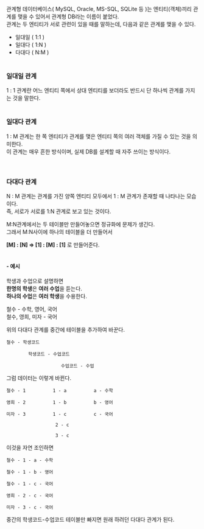 관계형 데이터베이스( MySQL, Oracle, MS-SQL, SQLite 등 )는 엔티티(객체)끼리 관계를 맺을 수 있어서 관계형 DB라는 이름이 붙었다. <br>
관계는 두 엔티티가 서로 관련이 있을 때를 말하는데, 다음과 같은 관계를 맺을 수 있다.<br>
* 일대일 ( 1:1 )
* 일대다 ( 1:N )
* 다대다 ( N:M )
<br><br>

### 일대일 관계
1 : 1 관계란 어느 엔티티 쪽에서 상대 엔티티를 보더라도 반드시 단 하나씩 관계를 가지는 것을 말한다.
<br><br>

### 일대다 관계
1 : M 관계는 한 쪽 엔티티가 관계를 맺은 엔티티 쪽의 여러 객체를 가질 수 있는 것을 의미한다.<br>
이 관계는 매우 흔한 방식이며, 실제 DB를 설계할 때 자주 쓰이는 방식이다.<br>
<br><br>

### 다대다 관계
N : M 관계는 관계를 가진 양쪽 엔티티 모두에서 1 : M 관계가 존재할 때 나타나는 모습이다.<br>
즉, 서로가 서로를 1:N 관계로 보고 있는 것이다.<br>

M:N관계에서는 두 테이블만 만들어놓으면 정규화에 문제가 생긴다.<br>
그래서 M:N사이에 하나의 테이블을 더 만들어서 

**[M] : [N] => [1] : [M] : [1]** 로 만들어준다.
<br><br>

#### - 예시
학생과 수업으로 설명하면<br>
**한명의 학생**은 **여러 수업**을 듣는다.<br>
**하나의 수업**은 **여러 학생**을 수용한다.

철수 - 수학, 영어, 국어<br>
철수, 영희, 미자 - 국어

위의 다대다 관계를 중간에 테이블을 추가하여 바꾼다.
```
철수 - 학생코드

        학생코드 - 수업코드

                    수업코드 - 수업
``` 
그럼 데이터는 이렇게 바뀐다.
```
철수 - 1          1 - a          a - 수학      

영희 - 2          1 - b          b - 영어

미자 - 3          1 - c          c - 국어

                  2 - c

                  3 - c
```
이것을 자연 조인하면 
```
철수 - 1 - a - 수학

철수 - 1 - b - 영어

철수 - 1 - c - 국어

영희 - 2 - c - 국어

미자 - 3 - c - 국어
``` 
중간의 학생코드-수업코드 테이블만 빠지면 원래 하려던 다대다 관계가 된다.

















